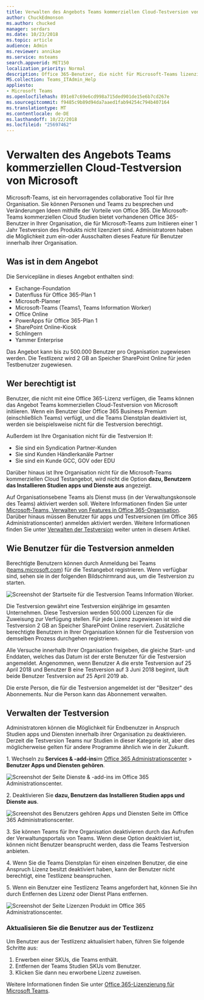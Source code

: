 ```yaml
---
title: Verwalten des Angebots Teams kommerziellen Cloud-Testversion von Microsoft
author: ChuckEdmonson
ms.author: chucked
manager: serdars
ms.date: 10/23/2018
ms.topic: article
audience: Admin
ms.reviewer: annikae
ms.service: msteams
search.appverid: MET150
localization_priority: Normal
description: Office 365-Benutzer, die nicht für Microsoft-Teams lizenziert sind, können eine 1 Jahr Testversion von Teams initiieren.
MS.collection: Teams_ITAdmin_Help
appliesto:
- Microsoft Teams
ms.openlocfilehash: 891e87c69e6cd998a715ded901de15e6b7cd267e
ms.sourcegitcommit: f9485c9b89d94da7aaed1fab94254c794b407164
ms.translationtype: MT
ms.contentlocale: de-DE
ms.lasthandoff: 10/22/2018
ms.locfileid: "25697462"
---
```

<a name="manage-the-microsoft-teams-commercial-cloud-trial-offer"></a>Verwalten des Angebots Teams kommerziellen Cloud-Testversion von Microsoft
=======================================================

Microsoft-Teams, ist ein hervorragendes collaborative Tool für Ihre Organisation. Sie können Personen und Teams zu besprechen und Veränderungen Ideen mithilfe der Vorteile von Office 365. Die Microsoft-Teams kommerziellen Cloud Studien bietet vorhandenen Office 365-Benutzer in Ihrer Organisation, die für Microsoft-Teams zum Initiieren einer 1 Jahr Testversion des Produkts nicht lizenziert sind. Administratoren haben die Möglichkeit zum ein-oder Ausschalten dieses Feature für Benutzer innerhalb ihrer Organisation.

## <a name="whats-in-the-offer"></a>Was ist in dem Angebot

Die Servicepläne in dieses Angebot enthalten sind:

- Exchange-Foundation
- Datenfluss für Office 365-Plan 1
- Microsoft-Planner
- Microsoft-Teams (Teams1, Teams Information Worker)
- Office Online
- PowerApps für Office 365-Plan 1
- SharePoint Online-Kiosk
- Schlingern
- Yammer Enterprise

Das Angebot kann bis zu 500.000 Benutzer pro Organisation zugewiesen werden. Die Testlizenz wird 2 GB an Speicher SharePoint Online für jeden Testbenutzer zugewiesen.

## <a name="who-is-eligible"></a>Wer berechtigt ist

Benutzer, die nicht mit eine Office 365-Lizenz verfügen, die Teams können das Angebot Teams kommerziellen Cloud-Testversion von Microsoft initiieren. Wenn ein Benutzer über Office 365 Business Premium (einschließlich Teams) verfügt, und die Teams Dienstplan deaktiviert ist, werden sie beispielsweise nicht für die Testversion berechtigt.

Außerdem ist Ihre Organisation nicht für die Testversion If: 
- Sie sind ein Syndication Partner-Kunden
- Sie sind Kunden Händlerkanäle Partner
- Sie sind ein Kunde GCC, GOV oder EDU

Darüber hinaus ist Ihre Organisation nicht für die Microsoft-Teams kommerziellen Cloud Testangebot, wird nicht die Option **dazu, Benutzern das Installieren Studien apps und Dienste aus** angezeigt.

Auf Organisationsebene Teams als Dienst muss (in der Verwaltungskonsole des Teams) aktiviert werden soll. Weitere Informationen finden Sie unter [Microsoft-Teams, Verwalten von Features in Office 365-Organisation](enable-features-office-365.md). Darüber hinaus müssen Benutzer für apps und Testversionen (im Office 365 Administrationscenter) anmelden aktiviert werden. Weitere Informationen finden Sie unter [Verwalten der Testversion](#manage-the-trial) weiter unten in diesem Artikel.

## <a name="how-users-sign-up-for-the-trial"></a>Wie Benutzer für die Testversion anmelden

Berechtigte Benutzern können durch Anmeldung bei Teams ([teams.microsoft.com](https://teams.microsoft.com)) für die Testangebot registrieren. Wenn verfügbar sind, sehen sie in der folgenden Bildschirmrand aus, um die Testversion zu starten. 

![Screenshot der Startseite für die Testversion Teams Information Worker.](media/iw-trial-start-screen.png)

Die Testversion gewährt eine Testversion einjährige im gesamten Unternehmen. Diese Testversion werden 500.000 Lizenzen für die Zuweisung zur Verfügung stellen. Für jede Lizenz zugewiesen ist wird die Testversion 2 GB an Speicher SharePoint Online reserviert. Zusätzliche berechtigte Benutzern in Ihrer Organisation können für die Testversion von demselben Prozess durchgehen registrieren.

Alle Versuche innerhalb Ihrer Organisation freigeben, die gleiche Start- und Enddaten, welches das Datum ist der erste Benutzer für die Testversion angemeldet. Angenommen, wenn Benutzer A die erste Testversion auf 25 April 2018 und Benutzer B eine Testversion auf 3 Juni 2018 beginnt, läuft beide Benutzer Testversion auf 25 April 2019 ab.

Die erste Person, die für die Testversion angemeldet ist der "Besitzer" des Abonnements. Nur die Person kann das Abonnement verwalten. 

## <a name="manage-the-trial"></a>Verwalten der Testversion

Administratoren können die Möglichkeit für Endbenutzer in Anspruch Studien apps und Diensten innerhalb ihrer Organisation zu deaktivieren. Derzeit die Testversion Teams nur Studien in dieser Kategorie ist, aber dies möglicherweise gelten für andere Programme ähnlich wie in der Zukunft. 

1\. Wechseln zu **Services & -add-ins**im [Office 365 Administrationscenter](https://portal.office.com/adminportal/home) > **Benutzer Apps und Diensten gehören**.

![Screenshot der Seite Dienste & -add-ins im Office 365 Administrationscenter.](media/iw-trial-enable-1.png)

2\. Deaktivieren Sie **dazu, Benutzern das Installieren Studien apps und Dienste aus**.

![Screenshot des Benutzers gehören Apps und Diensten Seite im Office 365 Administrationscenter.](media/iw-trial-enable-2.png)

3\. Sie können Teams für Ihre Organisation deaktivieren durch das Aufrufen der Verwaltungsportals von Teams. Wenn diese Option deaktiviert ist, können nicht Benutzer beansprucht werden, dass die Teams Testversion anbieten.

4\. Wenn Sie die Teams Dienstplan für einen einzelnen Benutzer, die eine Anspruch Lizenz besitzt deaktiviert haben, kann der Benutzer nicht berechtigt, eine Testlizenz beanspruchen.

5\. Wenn ein Benutzer eine Testlizenz Teams angefordert hat, können Sie ihn durch Entfernen des Lizenz oder Dienst Plans entfernen. 

![Screenshot der Seite Lizenzen Produkt im Office 365 Administrationscenter.](media/iw-trial-enable-3.png)

### <a name="upgrade-users-from-the-trial-license"></a>Aktualisieren Sie die Benutzer aus der Testlizenz

Um Benutzer aus der Testlizenz aktualisiert haben, führen Sie folgende Schritte aus:

1. Erwerben einer SKUs, die Teams enthält.
2. Entfernen der Teams Studien SKUs vom Benutzer.
3. Klicken Sie dann neu erworbene Lizenz zuweisen.

Weitere Informationen finden Sie unter [Office 365-Lizenzierung für Microsoft Teams](Office-365-licensing.md).